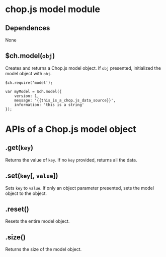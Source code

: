 chop.js model module
====================

Dependences
-----------

None

$ch.model(`obj`)
----------------

Creates and returns a Chop.js model object. If `obj` presented, initialized the
model object with `obj`.

~~~
$ch.require('model');

var myModel = $ch.model({
    version: 1,
    message: '{{this_is_a_chop.js_data_source}}',
    information: 'this is a string'
});
~~~

APIs of a Chop.js model object
==============================

.get(`key`)
-----------

Returns the value of `key`. If no `key` provided, returns all the data.

.set(`key`[, `value`])
----------------------

Sets `key` to `value`. If only an object parameter presented, sets the model
object to the object.

.reset()
--------

Resets the entire model object.

.size()
-------

Returns the size of the model object.

